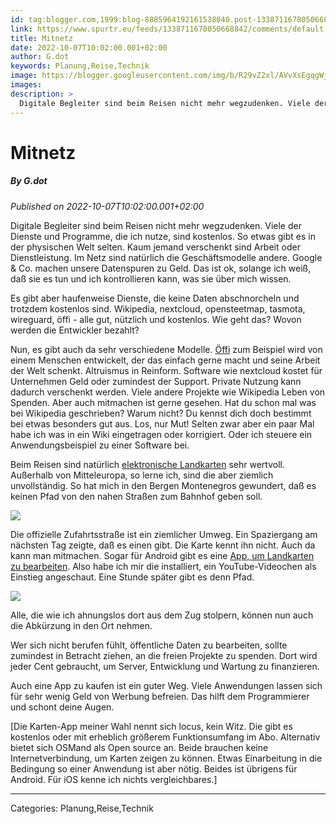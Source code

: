 ```yaml
---
id: tag:blogger.com,1999:blog-8885964192161538040.post-1338711678050668842
link: https://www.spurtr.eu/feeds/1338711678050668842/comments/default
title: Mitnetz
date: 2022-10-07T10:02:00.001+02:00
author: G.dot
keywords: Planung,Reise,Technik
image: https://blogger.googleusercontent.com/img/b/R29vZ2xl/AVvXsEgqgWjMq0HClSEKVj7jlGVdckTuub5L3lu5CHMW6QA9Mm9CALMGJ2Oonk4rj7GmeJRWE4H2BlpjfqEa09jcnx_jA-f5rqRDgyEPFSm4m3x-DEbGQSw9l6G2UhIy0epH1eOa6CQsBtQt1LQ/s72-w538-h640-c/1665072933982489-0.png
images: 
description: >
  Digitale Begleiter sind beim Reisen nicht mehr wegzudenken. Viele der Dienste und Programme, die ich nutze, sind kostenlos. So etwas gibt es in der physischen Welt selten. Kaum jemand verschenkt sind Arbeit oder Dienstleistung. Im Netz sind natürlich die Geschäftsmodelle andere. Google &amp; Co. machen unsere Datenspuren zu Geld. Das
---
```

# Mitnetz
##### By G.dot
_Published on 2022-10-07T10:02:00.001+02:00_

Digitale Begleiter sind beim Reisen nicht mehr wegzudenken. Viele der Dienste und Programme, die ich nutze, sind kostenlos. So etwas gibt es in der physischen Welt selten. Kaum jemand verschenkt sind Arbeit oder Dienstleistung. Im Netz sind natürlich die Geschäftsmodelle andere. Google & Co. machen unsere Datenspuren zu Geld. Das ist ok, solange ich weiß, daß sie es tun und ich kontrollieren kann, was sie über mich wissen.

Es gibt aber haufenweise Dienste, die keine Daten abschnorcheln und trotzdem kostenlos sind. Wikipedia, nextcloud, opensteetmap, tasmota, wireguard, öffi - alle gut, nützlich und kostenlos. Wie geht das? Wovon werden die Entwickler bezahlt? 

Nun, es gibt auch da sehr verschiedene Modelle. [Öffi](https://taz.de/App-Programmierer-Andreas-Schildbach/!5030971/) zum Beispiel wird von einem Menschen entwickelt, der das einfach gerne macht und seine Arbeit der Welt schenkt. Altruismus in Reinform. Software wie nextcloud kostet für Unternehmen Geld oder zumindest der Support. Private Nutzung kann dadurch verschenkt werden. Viele andere Projekte wie Wikipedia Leben von Spenden. Aber auch mitmachen ist gerne gesehen. Hat du schon mal was bei Wikipedia geschrieben? Warum nicht? Du kennst dich doch bestimmt bei etwas besonders gut aus. Los, nur Mut! Selten zwar aber ein paar Mal habe ich was in ein Wiki eingetragen oder korrigiert. Oder ich steuere ein Anwendungsbeispiel zu einer Software bei.

Beim Reisen sind natürlich [elektronische Landkarten](https://www.openandromaps.org/) sehr wertvoll. Außerhalb von Mitteleuropa, so lerne ich, sind die aber ziemlich unvollständig. So hat mich in den Bergen Montenegros gewundert, daß es keinen Pfad von den nahen Straßen zum Bahnhof geben soll.

  

[![](https://blogger.googleusercontent.com/img/b/R29vZ2xl/AVvXsEgqgWjMq0HClSEKVj7jlGVdckTuub5L3lu5CHMW6QA9Mm9CALMGJ2Oonk4rj7GmeJRWE4H2BlpjfqEa09jcnx_jA-f5rqRDgyEPFSm4m3x-DEbGQSw9l6G2UhIy0epH1eOa6CQsBtQt1LQ/w538-h640/1665072933982489-0.png)](https://blogger.googleusercontent.com/img/b/R29vZ2xl/AVvXsEgqgWjMq0HClSEKVj7jlGVdckTuub5L3lu5CHMW6QA9Mm9CALMGJ2Oonk4rj7GmeJRWE4H2BlpjfqEa09jcnx_jA-f5rqRDgyEPFSm4m3x-DEbGQSw9l6G2UhIy0epH1eOa6CQsBtQt1LQ/s1600/1665072933982489-0.png)

  

Die offizielle Zufahrtsstraße ist ein ziemlicher Umweg. Ein Spaziergang am nächsten Tag zeigte, daß es einen gibt. Die Karte kennt ihn nicht. Auch da kann man mitmachen. Sogar für Android gibt es eine [App, um Landkarten zu bearbeiten](https://vespucci.io/). Also habe ich mir die installiert, ein YouTube-Videochen als Einstieg angeschaut. Eine Stunde später gibt es denn Pfad.

  

[![](https://blogger.googleusercontent.com/img/b/R29vZ2xl/AVvXsEjmj74TikvrD4Y_ZGuDz7RSqn55C4jNyuCDOdPbINVyPxpJKwSnmKWId4AO7QvEEbQ7Nt3hiwQw1pj_Uz0ZZEBkRyDdgQGeEL0qlgpcLYKZKGWE3i2gKpt1H5R5dDraTvKTKwIIi7c4I48/w539-h640/1665072931413458-1.png)](https://blogger.googleusercontent.com/img/b/R29vZ2xl/AVvXsEjmj74TikvrD4Y_ZGuDz7RSqn55C4jNyuCDOdPbINVyPxpJKwSnmKWId4AO7QvEEbQ7Nt3hiwQw1pj_Uz0ZZEBkRyDdgQGeEL0qlgpcLYKZKGWE3i2gKpt1H5R5dDraTvKTKwIIi7c4I48/s1600/1665072931413458-1.png)

  

Alle, die wie ich ahnungslos dort aus dem Zug stolpern, können nun auch die Abkürzung in den Ort nehmen.

Wer sich nicht berufen fühlt, öffentliche Daten zu bearbeiten, sollte zumindest in Betracht ziehen, an die freien Projekte zu spenden. Dort wird jeder Cent gebraucht, um Server, Entwicklung und Wartung zu finanzieren.

Auch eine App zu kaufen ist ein guter Weg. Viele Anwendungen lassen sich für sehr wenig Geld von Werbung befreien. Das hilft dem Programmierer und schont deine Augen.

  

\[Die Karten-App meiner Wahl nennt sich locus, kein Witz. Die gibt es kostenlos oder mit erheblich größerem Funktionsumfang im Abo. Alternativ bietet sich OSMand als Open source an. Beide brauchen keine Internetverbindung, um Karten zeigen zu können. Etwas Einarbeitung in die Bedingung so einer Anwendung ist aber nötig. Beides ist übrigens für Android. Für iOS kenne ich nichts vergleichbares.\]

---
Categories: Planung,Reise,Technik